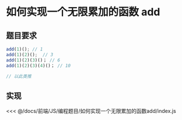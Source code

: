 # 如何实现一个无限累加的函数 add

## 题目要求

```ts
add(1)(); // 1
add(1)(2)();  // 3
add(1)(2)(3)()； // 6
add(1)(2)(3)(4)()； // 10

// 以此类推
```

## 实现

<!-- prettier-ignore -->
<<< @/docs/前端/JS/编程题目/如何实现一个无限累加的函数add/index.js
